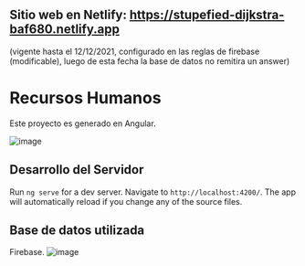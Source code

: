
## Sitio web en Netlify: https://stupefied-dijkstra-baf680.netlify.app
(vigente hasta el 12/12/2021, configurado en las reglas de firebase (modificable), luego de esta fecha la base de datos no remitira un answer)


# Recursos Humanos

Este proyecto es generado en Angular.

![image](https://user-images.githubusercontent.com/70002378/121827015-3874f000-cc80-11eb-951f-1102879dce8a.png)


## Desarrollo del Servidor

Run `ng serve` for a dev server. Navigate to `http://localhost:4200/`. The app will automatically reload if you change any of the source files.

## Base de datos utilizada

Firebase.
![image](https://user-images.githubusercontent.com/70002378/121826977-167b6d80-cc80-11eb-90db-64402ef0a542.png)
